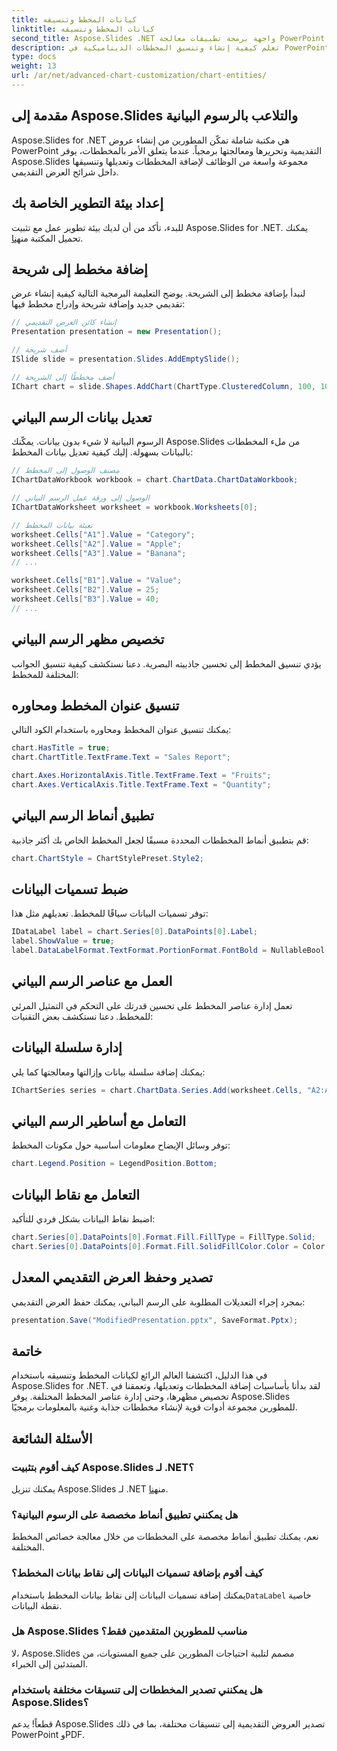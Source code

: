 ```yaml
---
title: كيانات المخطط وتنسيقه
linktitle: كيانات المخطط وتنسيقه
second_title: Aspose.Slides .NET واجهة برمجة تطبيقات معالجة PowerPoint
description: تعلم كيفية إنشاء وتنسيق المخططات الديناميكية في PowerPoint باستخدام Aspose.Slides لـ .NET. دليل خطوة بخطوة مع كود المصدر.
type: docs
weight: 13
url: /ar/net/advanced-chart-customization/chart-entities/
---
```


## مقدمة إلى Aspose.Slides والتلاعب بالرسوم البيانية

Aspose.Slides for .NET هي مكتبة شاملة تمكّن المطورين من إنشاء عروض PowerPoint التقديمية وتحريرها ومعالجتها برمجياً. عندما يتعلق الأمر بالمخططات، يوفر Aspose.Slides مجموعة واسعة من الوظائف لإضافة المخططات وتعديلها وتنسيقها داخل شرائح العرض التقديمي.

## إعداد بيئة التطوير الخاصة بك

 للبدء، تأكد من أن لديك بيئة تطوير عمل مع تثبيت Aspose.Slides for .NET. يمكنك تحميل المكتبة من[هنا](https://releases.aspose.com/slides/net/).

## إضافة مخطط إلى شريحة

لنبدأ بإضافة مخطط إلى الشريحة. يوضح التعليمة البرمجية التالية كيفية إنشاء عرض تقديمي جديد وإضافة شريحة وإدراج مخطط فيها:

```csharp
// إنشاء كائن العرض التقديمي
Presentation presentation = new Presentation();

// أضف شريحة
ISlide slide = presentation.Slides.AddEmptySlide();

// أضف مخططًا إلى الشريحة
IChart chart = slide.Shapes.AddChart(ChartType.ClusteredColumn, 100, 100, 500, 300);
```

## تعديل بيانات الرسم البياني

الرسوم البيانية لا شيء بدون بيانات. يمكّنك Aspose.Slides من ملء المخططات بالبيانات بسهولة. إليك كيفية تعديل بيانات المخطط:

```csharp
// مصنف الوصول إلى المخطط
IChartDataWorkbook workbook = chart.ChartData.ChartDataWorkbook;

// الوصول إلى ورقة عمل الرسم البياني
IChartDataWorksheet worksheet = workbook.Worksheets[0];

// تعبئة بيانات المخطط
worksheet.Cells["A1"].Value = "Category";
worksheet.Cells["A2"].Value = "Apple";
worksheet.Cells["A3"].Value = "Banana";
// ...

worksheet.Cells["B1"].Value = "Value";
worksheet.Cells["B2"].Value = 25;
worksheet.Cells["B3"].Value = 40;
// ...
```

## تخصيص مظهر الرسم البياني

يؤدي تنسيق المخطط إلى تحسين جاذبيته البصرية. دعنا نستكشف كيفية تنسيق الجوانب المختلفة للمخطط:

## تنسيق عنوان المخطط ومحاوره

يمكنك تنسيق عنوان المخطط ومحاوره باستخدام الكود التالي:

```csharp
chart.HasTitle = true;
chart.ChartTitle.TextFrame.Text = "Sales Report";

chart.Axes.HorizontalAxis.Title.TextFrame.Text = "Fruits";
chart.Axes.VerticalAxis.Title.TextFrame.Text = "Quantity";
```

## تطبيق أنماط الرسم البياني

قم بتطبيق أنماط المخططات المحددة مسبقًا لجعل المخطط الخاص بك أكثر جاذبية:

```csharp
chart.ChartStyle = ChartStylePreset.Style2;
```

## ضبط تسميات البيانات

توفر تسميات البيانات سياقًا للمخطط. تعديلهم مثل هذا:

```csharp
IDataLabel label = chart.Series[0].DataPoints[0].Label;
label.ShowValue = true;
label.DataLabelFormat.TextFormat.PortionFormat.FontBold = NullableBool.True;
```

## العمل مع عناصر الرسم البياني

تعمل إدارة عناصر المخطط على تحسين قدرتك على التحكم في التمثيل المرئي للمخطط. دعنا نستكشف بعض التقنيات:

## إدارة سلسلة البيانات

يمكنك إضافة سلسلة بيانات وإزالتها ومعالجتها كما يلي:

```csharp
IChartSeries series = chart.ChartData.Series.Add(worksheet.Cells, "A2:A3", "B2:B3");
```

## التعامل مع أساطير الرسم البياني

توفر وسائل الإيضاح معلومات أساسية حول مكونات المخطط:

```csharp
chart.Legend.Position = LegendPosition.Bottom;
```

## التعامل مع نقاط البيانات

اضبط نقاط البيانات بشكل فردي للتأكيد:

```csharp
chart.Series[0].DataPoints[0].Format.Fill.FillType = FillType.Solid;
chart.Series[0].DataPoints[0].Format.Fill.SolidFillColor.Color = Color.Red;
```

## تصدير وحفظ العرض التقديمي المعدل

بمجرد إجراء التعديلات المطلوبة على الرسم البياني، يمكنك حفظ العرض التقديمي:

```csharp
presentation.Save("ModifiedPresentation.pptx", SaveFormat.Pptx);
```

## خاتمة

في هذا الدليل، اكتشفنا العالم الرائع لكيانات المخطط وتنسيقه باستخدام Aspose.Slides for .NET. لقد بدأنا بأساسيات إضافة المخططات وتعديلها، وتعمقنا في تخصيص مظهرها، وحتى إدارة عناصر المخطط المختلفة. يوفر Aspose.Slides للمطورين مجموعة أدوات قوية لإنشاء مخططات جذابة وغنية بالمعلومات برمجيًا.

## الأسئلة الشائعة

### كيف أقوم بتثبيت Aspose.Slides لـ .NET؟

 يمكنك تنزيل Aspose.Slides لـ .NET من[هنا](https://releases.aspose.com/slides/net/).

### هل يمكنني تطبيق أنماط مخصصة على الرسوم البيانية؟

نعم، يمكنك تطبيق أنماط مخصصة على المخططات من خلال معالجة خصائص المخطط المختلفة.

### كيف أقوم بإضافة تسميات البيانات إلى نقاط بيانات المخطط؟

 يمكنك إضافة تسميات البيانات إلى نقاط بيانات المخطط باستخدام`DataLabel` خاصية نقطة البيانات.

### هل Aspose.Slides مناسب للمطورين المتقدمين فقط؟

لا، Aspose.Slides مصمم لتلبية احتياجات المطورين على جميع المستويات، من المبتدئين إلى الخبراء.

### هل يمكنني تصدير المخططات إلى تنسيقات مختلفة باستخدام Aspose.Slides؟

قطعاً! يدعم Aspose.Slides تصدير العروض التقديمية إلى تنسيقات مختلفة، بما في ذلك PowerPoint وPDF.